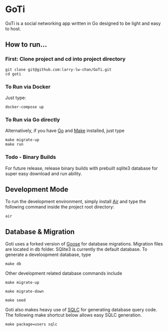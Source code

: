 # GoTi
GoTi is a social networking app written in Go designed to be light and easy to host.  

## How to run...

### First: Clone project and cd into project directory
```
git clone git@github.com:larry-lw-chan/GoTi.git
cd goti
```

### To Run via Docker
Just type:
```
docker-compose up
```

### To Run via Go directly
Alternatively, if you have [Go](https://go.dev/) and [Make](https://www.gnu.org/software/make/manual/make.html) installed, just type
```
make migrate-up
make run
```

### Todo - Binary Builds
For future release, release binary builds with prebuilt sqlite3 database for super easy download and run ability.

## Development Mode
To run the development environment, simply install [Air](https://github.com/cosmtrek/air)
and type the following command inside the project root directory:
```
air
```

## Database & Migration
Goti uses a forked version of [Goose](https://github.com/pressly/goose) for database migrations.  Migration files are located in db folder.  SQlite3 is currently the default database.  To generate a develoopment database, type

```
make db
```

Other development related database commands include

```
make migrate-up
```

```
make migrate-down
```

```
make seed
```

Goti also makes heavy use of [SQLC](https://sqlc.dev/) for generating database query code.  The following make shortcut below allows easy SQLC generation.
```
make package=users sqlc
```
